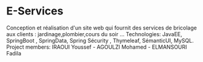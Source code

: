 # E-Services
Conception et réalisation d'un site web qui fournit des services de bricolage aux clients : jardinage,plombier,cours du soir ... Technologies: JavaEE, SpringBoot , SpringData, Spring Sécurity , Thymeleaf, SémanticUI, MySQL.
Project members: 
IRAOUI Youssef - AGOULZI Mohamed - ELMANSOURI Fadila
